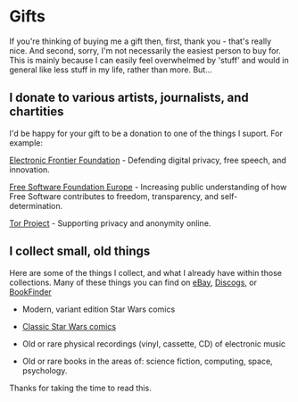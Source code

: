 # Gifts

If you're thinking of buying me a gift then, first, thank you - that's really nice. And second, sorry, 
I'm not necessarily the easiest person to buy for. This is mainly because I can easily feel overwhelmed
by 'stuff' and would in general like less stuff in my life, rather than more. But...

## I donate to various artists, journalists, and chartities

I'd be happy for your gift to be a donation to one of the things I suport. For example:

[Electronic Frontier Foundation](https://www.eff.org/) -  Defending digital privacy, free speech, and innovation. 

[Free Software Foundation Europe](https://fsfe.org/) - Increasing public understanding of how Free Software contributes to freedom, transparency, and self-determination.

[Tor Project](https://www.torproject.org/) - Supporting privacy and anonymity online.



## I collect small, old things

Here are some of the things I collect, and what I already have within those collections. Many of these things you can find on [eBay](https://www.ebay.co.uk), [Discogs](https://www.discogs.com), or [BookFinder](https://www.bookfinder.com/)

- Modern, variant edition Star Wars comics

- [Classic Star Wars comics](classic-star-wars.html)

- Old or rare physical recordings (vinyl, cassette, CD) of electronic music

- Old or rare books in the areas of: science fiction, computing, space, psychology.

Thanks for taking the time to read this.



